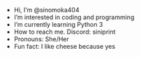 - Hi, I’m @sinomoka404
- I’m interested in coding and programming
- I’m currently learning Python 3
- How to reach me. Discord: siniprint
- Pronouns: She/Her
- Fun fact: I like cheese because yes
